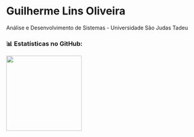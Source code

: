 # Guilherme Lins Oliveira

Análise e Desenvolvimento de Sistemas - Universidade São Judas Tadeu













### 📊 Estatísticas no GitHub:
<a href="https://github.com/Gh0stBl4ck">
  <img height=200 align="center" src="https://github-readme-stats.vercel.app/api?username=Gh0stBla4ck&locale=pt-br&show_icons=true&include_all_commits=true&count_private=true&\&rank_icon=github" />
</a>
